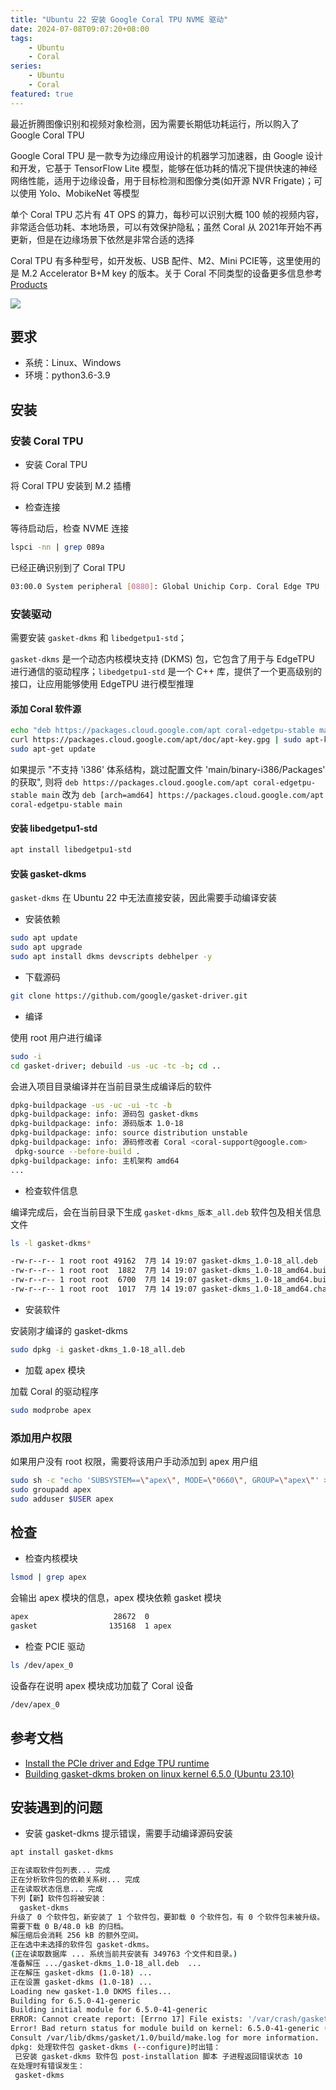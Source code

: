 ```yaml
---
title: "Ubuntu 22 安装 Google Coral TPU NVME 驱动"
date: 2024-07-08T09:07:20+08:00
tags: 
    - Ubuntu
    - Coral
series: 
    - Ubuntu
    - Coral
featured: true
---
```


最近折腾图像识别和视频对象检测，因为需要长期低功耗运行，所以购入了 Google Coral TPU

Google Coral TPU 是一款专为边缘应用设计的机器学习加速器，由 Google 设计和开发，它基于 TensorFlow Lite 模型，能够在低功耗的情况下提供快速的神经网络性能，适用于边缘设备，用于目标检测和图像分类(如开源 NVR Frigate)；可以使用 Yolo、MobikeNet 等模型

单个 Coral TPU 芯片有 4T OPS 的算力，每秒可以识别大概 100 帧的视频内容，非常适合低功耗、本地场景，可以有效保护隐私；虽然 Coral 从 2021年开始不再更新，但是在边缘场景下依然是非常合适的选择

Coral TPU 有多种型号，如开发板、USB 配件、M2、Mini PCIE等，这里使用的是 M.2 Accelerator B+M key 的版本。关于 Coral 不同类型的设备更多信息参考 [Products](https://coral.ai/products/)

![](https://lh3.googleusercontent.com/-R0H37d9aKorHo_VYWf8hCfukvbZolBaW2SHW1uDDn1G411r3MqemjxPZa9f44q8OwlfYIkGxSoj-GQbZGd2j7lxtyzSklIQVUWvo9r88mn8CzB-rcw=w2000-rw)

## 要求

- 系统：Linux、Windows
- 环境：python3.6-3.9

## 安装 

### 安装 Coral TPU

- 安装 Coral TPU

将 Coral TPU 安装到 M.2 插槽

- 检查连接

等待启动后，检查 NVME 连接

```bash
lspci -nn | grep 089a
```

已经正确识别到了 Coral TPU

```bash
03:00.0 System peripheral [0880]: Global Unichip Corp. Coral Edge TPU [1ac1:089a]
```

### 安装驱动

需要安装 `gasket-dkms` 和 `libedgetpu1-std`；

`gasket-dkms` 是一个动态内核模块支持 (DKMS) 包，它包含了用于与 EdgeTPU 进行通信的驱动程序；`libedgetpu1-std` 是一个 C++ 库，提供了一个更高级别的接口，让应用能够使用 EdgeTPU 进行模型推理

#### 添加 Coral 软件源

```bash
echo "deb https://packages.cloud.google.com/apt coral-edgetpu-stable main" | sudo tee /etc/apt/sources.list.d/coral-edgetpu.list
curl https://packages.cloud.google.com/apt/doc/apt-key.gpg | sudo apt-key add -
sudo apt-get update
```

如果提示 "不支持 'i386' 体系结构，跳过配置文件 'main/binary-i386/Packages' 的获取", 则将 `deb https://packages.cloud.google.com/apt coral-edgetpu-stable main` 改为 `deb [arch=amd64] https://packages.cloud.google.com/apt coral-edgetpu-stable main` 

#### 安装 libedgetpu1-std

```bash
apt install libedgetpu1-std
```

#### 安装 gasket-dkms

`gasket-dkms` 在 Ubuntu 22 中无法直接安装，因此需要手动编译安装

- 安装依赖

```bash
sudo apt update
sudo apt upgrade
sudo apt install dkms devscripts debhelper -y
```

- 下载源码

```bash
git clone https://github.com/google/gasket-driver.git
```

- 编译

使用 root 用户进行编译

```bash
sudo -i
cd gasket-driver; debuild -us -uc -tc -b; cd ..
```
会进入项目目录编译并在当前目录生成编译后的软件

```bash
dpkg-buildpackage -us -uc -ui -tc -b
dpkg-buildpackage: info: 源码包 gasket-dkms
dpkg-buildpackage: info: 源码版本 1.0-18
dpkg-buildpackage: info: source distribution unstable
dpkg-buildpackage: info: 源码修改者 Coral <coral-support@google.com>
 dpkg-source --before-build .
dpkg-buildpackage: info: 主机架构 amd64
... 
```

- 检查软件信息

编译完成后，会在当前目录下生成 `gasket-dkms_版本_all.deb` 软件包及相关信息文件

```bash
ls -l gasket-dkms*
```

```bash
-rw-r--r-- 1 root root 49162  7月 14 19:07 gasket-dkms_1.0-18_all.deb
-rw-r--r-- 1 root root  1882  7月 14 19:07 gasket-dkms_1.0-18_amd64.build
-rw-r--r-- 1 root root  6700  7月 14 19:07 gasket-dkms_1.0-18_amd64.buildinfo
-rw-r--r-- 1 root root  1017  7月 14 19:07 gasket-dkms_1.0-18_amd64.changes
```

- 安装软件

安装刚才编译的 gasket-dkms

```bash
sudo dpkg -i gasket-dkms_1.0-18_all.deb
```

- 加载 apex 模块

加载 Coral 的驱动程序

```bash
sudo modprobe apex
```

### 添加用户权限

如果用户没有 root 权限，需要将该用户手动添加到 apex 用户组

```bash
sudo sh -c "echo 'SUBSYSTEM==\"apex\", MODE=\"0660\", GROUP=\"apex\"' >> /etc/udev/rules.d/65-apex.rules"
sudo groupadd apex
sudo adduser $USER apex
```

## 检查

- 检查内核模块

```bash
lsmod | grep apex
```

会输出 apex 模块的信息，apex 模块依赖 gasket 模块

```bash
apex                   28672  0
gasket                135168  1 apex
```

- 检查 PCIE 驱动

```bash
ls /dev/apex_0
```

设备存在说明 apex 模块成功加载了 Coral 设备

```bash
/dev/apex_0
```

## 参考文档

- [Install the PCIe driver and Edge TPU runtime](https://coral.ai/docs/m2/get-started/#2a-on-linux)
- [Building gasket-dkms broken on linux kernel 6.5.0 (Ubuntu 23.10)](https://github.com/google-coral/edgetpu/issues/808)


## 安装遇到的问题

- 安装 gasket-dkms 提示错误，需要手动编译源码安装

```bash
apt install gasket-dkms
```

```bash
正在读取软件包列表... 完成
正在分析软件包的依赖关系树... 完成
正在读取状态信息... 完成
下列【新】软件包将被安装：
  gasket-dkms
升级了 0 个软件包，新安装了 1 个软件包，要卸载 0 个软件包，有 0 个软件包未被升级。
需要下载 0 B/48.0 kB 的归档。
解压缩后会消耗 256 kB 的额外空间。
正在选中未选择的软件包 gasket-dkms。
(正在读取数据库 ... 系统当前共安装有 349763 个文件和目录。)
准备解压 .../gasket-dkms_1.0-18_all.deb  ...
正在解压 gasket-dkms (1.0-18) ...
正在设置 gasket-dkms (1.0-18) ...
Loading new gasket-1.0 DKMS files...
Building for 6.5.0-41-generic
Building initial module for 6.5.0-41-generic
ERROR: Cannot create report: [Errno 17] File exists: '/var/crash/gasket-dkms.0.crash'
Error! Bad return status for module build on kernel: 6.5.0-41-generic (x86_64)
Consult /var/lib/dkms/gasket/1.0/build/make.log for more information.
dpkg: 处理软件包 gasket-dkms (--configure)时出错：
 已安装 gasket-dkms 软件包 post-installation 脚本 子进程返回错误状态 10
在处理时有错误发生：
 gasket-dkms
```
